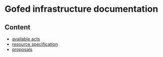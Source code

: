 # Gofed infrastructure documentation

## Content

* [available acts](/acts)
* [resource specification](/resources.md)
* [proposals](/proposal)
